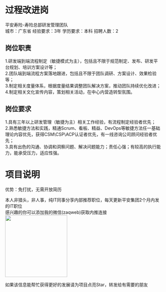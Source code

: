 # 过程改进岗
平安寿险-寿险总部研发管理团队  
城市：广东省 经验要求：3年 学历要求：本科  招聘人数：2

## 岗位职责
1.研发端到端流程制定（敏捷模式为主），包括且不限于规范制定、发布、研发平台规划、培训方案设计等；   
2.团队端到端流程方案落地跟进，包括且不限于团队调研、方案设计、效果检验等；   
3.制定相关度量体系，根据度量结果调整团队解决方案，推动团队持续优化改进；   
4.制定相关文化宣传内容，策划相关活动，在中心内营造转型氛围。

## 岗位要求
1.具有三年以上研发管理（敏捷为主）相关工作经验，有流程制定经验者优先；   
2.熟悉敏捷方法和实践，精通Scrum、看板、精益、DevOps等敏捷方法任一基础理论内容优先，获得CSM\CSP\ACP认证者优先，有一线咨询公司顾问经验者优先；   
3.具有出色的沟通、协调和洞察问题、解决问题能力；责任心强；有较高的执行能力，能承受压力，适应性强。

# 项目说明

优势：免打扰，无需开放简历

本人非猎头，非人事，纯IT同事分享内部推荐职位，每天更新平安集团2个月内发的IT职位  
感兴趣的你可以添加我的微信(zaqweb)获取内推连接  
<img src="https://github.com/zaqweb/PA-IT-JOBS/blob/master/WechatICode.jpeg"  height="200" width="200">

如果该信息能帮忙获得更好的发展请为项目点亮Star，转发给有需要的朋友




